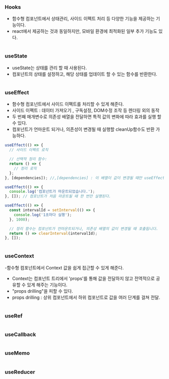 ### Hooks
- 함수형 컴포넌트에서 상태관리, 사이드 이펙트 처리 등 다양한 기능을 제공하는 기능이다.
- react에서 제공하는 것과 동일하지만, 모바일 환경에 최적화된 일부 추가 기능도 있다.
#
### useState
- useState는 상태를 관리 할 때 사용된다.
- 컴포넌트의 상태를 설정하고, 해당 상태를 업데이트 할 수 있는 함수를 반환한다.
#
### useEffect

- 함수형 컴포넌트에서 사이드 이펙트를 처리할 수 있게 해준다.
- 사이드 이펙트 : 데이터 가져오기 , 구독설정, DOM수정 조작 등 렌더링 외의 동작
- 두 번째 매개변수로 의존성 배열을 전달하면 특적 값의 변화에 따라 효과를 실행 할 수 있다.
- 컴포넌트가 언마운트 되거나, 의존성이 변경될 때 실행할 cleanUp함수도 반환 가능하다.

```js
useEffect(() => {
  // 사이드 이펙트 로직

  // 선택적 정리 함수:
  return () => {
    // 정리 로직
  };
}, [dependencies]); //,[dependencies] : 이 배열이 값이 변경될 때만 useEffect 실행(산택사항) 

```

```js
useEffect(() => {
  console.log('컴포넌트가 마운트되었습니다.');
}, []); // 컴포넌트가 처음 마운트될 때 한 번만 실행된다.

```

```js
useEffect(() => {
  const intervalId = setInterval(() => {
    console.log('1초마다 실행');
  }, 1000);

  // 정리 함수는 컴포넌트가 언마운트되거나, 의존성 배열의 값이 변경될 때 호출됩니다.
  return () => clearInterval(intervalId);
}, []);

```

#
### useContext
-함수형 컴포넌트에서 Context 값을 쉽게 접근할 수 있게 해준다.
- Context는 컴포넌트 트리에서 'props'를 통해 값을 전달하지 않고 전역적으로 공유할 수 있게 해주는 기능이다.
- "props drilling"을 피할 수 있다.
- props drilling : 상위 컴포넌트에서 하위 컴포넌트로 값을 여러 단계를 걸쳐 전달.
#
### useRef
#
### useCallback
#
### useMemo
#
### useReducer
